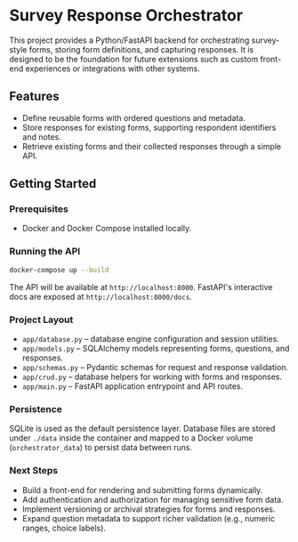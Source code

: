 # Survey Response Orchestrator

This project provides a Python/FastAPI backend for orchestrating survey-style forms, storing form definitions, and capturing responses. It is designed to be the foundation for future extensions such as custom front-end experiences or integrations with other systems.

## Features

- Define reusable forms with ordered questions and metadata.
- Store responses for existing forms, supporting respondent identifiers and notes.
- Retrieve existing forms and their collected responses through a simple API.

## Getting Started

### Prerequisites

- Docker and Docker Compose installed locally.

### Running the API

```bash
docker-compose up --build
```

The API will be available at `http://localhost:8000`. FastAPI's interactive docs are exposed at `http://localhost:8000/docs`.

### Project Layout

- `app/database.py` – database engine configuration and session utilities.
- `app/models.py` – SQLAlchemy models representing forms, questions, and responses.
- `app/schemas.py` – Pydantic schemas for request and response validation.
- `app/crud.py` – database helpers for working with forms and responses.
- `app/main.py` – FastAPI application entrypoint and API routes.

### Persistence

SQLite is used as the default persistence layer. Database files are stored under `./data` inside the container and mapped to a Docker volume (`orchestrator_data`) to persist data between runs.

### Next Steps

- Build a front-end for rendering and submitting forms dynamically.
- Add authentication and authorization for managing sensitive form data.
- Implement versioning or archival strategies for forms and responses.
- Expand question metadata to support richer validation (e.g., numeric ranges, choice labels).
